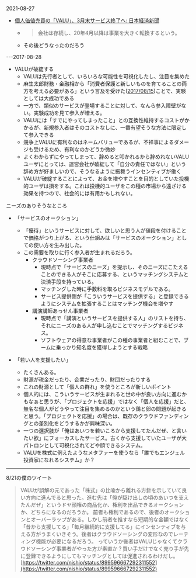 
2021-08-27
- [個人価値売買の「VALU」、3月末サービス終了へ: 日本経済新聞](https://www.nikkei.com/article/DGXMZO54595510Q0A120C2XY0000/)
    - > 会社は存続し、20年4月以降は事業を大きく転換するという。
    - その後どうなったのだろう

---2017-08-28
- VALUが破綻する
    - VALUは先行者として、いろいろな可能性を可視化したし、注目を集めた
    - 麻生太郎財務・金融相から「消費者保護と新しいものを育てることの両方を考える必要がある」という言及を受けた([2017/08/15](https://www.nikkei.com/article/DGXLASFL15HAT_V10C17A8000000/))ことで、実験としては大成功である
    - 一方で、類似のサービスが登場することに対して、なんら参入障壁がない。実験成功を見て参入が増える。
    - VALUには「すでにやってしまったこと」との互換性維持するコストがかかるが、新規参入者はそのコストなしに、一番有望そうな方法に限定して参入できる
    - 競争上VALUに有利なのはネームバリューであるが、不祥事によるダメージも受けるため、有利なのかどうか微妙
    - よくわからずにやってしまって、辞めると叩かれるから辞めれないVALUユーザにとっては、運営会社が破綻して「自分の責任ではない」という辞め方が好ましいので、そうなるように振舞うインセンティブが働く
    - VALUが破綻することによって、お金を増やすことを目的としていた投機的ユーザは損をする。これは投機的ユーザをこの種の市場から遠ざける効果を持つので、社会的には有用かもしれない。

ニーズのありそうなところ
- 「サービスのオークション」
    - 「優待」というサービスに対して、欲しいと思う人が値段を付けることで価格がつり上がる、という仕組みは「サービスのオークション」としての使い方を生み出した。
    - この需要を取りに行く参入者が生まれるだろう。
        - クラウドソーシング事業者
            - 現時点で「サービスのニーズ」を提示し、そのニーズにこたえることのできる人がそこに応募する、というマッチングシステムと決済手段を持っている。
            - マッチングした時に手数料を取るビジネスモデルである。
            - サービス提供側が「こういうサービスを提供する」と登録できるようにシステムを拡張することはマッチング機会を増やす
        - 講演講師あっせん事業者
            - 現時点で「講演というサービスを提供する人」のリストを持ち、それにニーズのある人が申し込むことでマッチングするビジネス。
            - ソフトウェアの得意な事業者がこの種の事業者と組むことで、ブームに乗っかり知名度を獲得しようとする戦略

- 「若い人を支援したい」
    - たくさんある。
    - 財源が税金だったり、企業だったり、財団だったりする
    - これの財源として「個人の群れ」を使うところが新しいポイント
    - 個人的には、こういうサービスが生まれると世の中が良い方向に進むかもなぁと思うが、「プロジェクトを応援」ではなく「個人を応援」だと、無名な個人がどうやって注目を集めるのかという鶏と卵の問題が起きると思う。「プロジェクトを応援」の場合は、既存のクラウドファンディングとの差別化をどうするかが興味深い。
    - 一つの選択肢が「俺はあいつを若いころから支援してたんだぜ、と言いたい欲」にフォーカスしたサービス。古くから支援していたユーザが大パトロンとして可視化されてどや顔できるシステム。
    - VALUを株式に例えたようなメタファーを使うなら「誰でもエンジェル投資家になれるシステム」か？


-----
8/21の僕のツイート
> VALUが誤解の元であった「株式」の比喩から離れる方針を示していて良い方向に進んでると思った。進む先は「俺が駆け出しの頃のあいつを支えたんだぜ」というドヤ顔権の商品化か、権利を出品できるオークションか、どちらになるのだろうか。
> 前者も権利であるので、後者のオークションとオーバーラップがある。しかし前者を推すなら短期的な金額ではなく「昔から支援してる」「毎月継続的に支援してる」にインセンティブを与える方がうまくいきそう。後者はクラウドソーシングの変形なのでレーティング機能が必要になるだろう。
> っていうか後者はVALUじゃなくてクラウドソーシング事業者がやった方が素直か？買い手だけでなく売り手が先に登録できるようにしてもマッチングとしては促進されるわけだし。
[https://twitter.com/nishio/status/899596667292311552](https://twitter.com/nishio/status/899596667292311552)